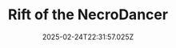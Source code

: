 ---
title: "Rift of the NecroDancer"
id: 2073250
date: 2025-02-24T22:31:57.025Z
link: games/steam/recent/rift-of-the-necrodancer
image: http://media.steampowered.com/steamcommunity/public/images/apps/2073250/c098e2f779cadbb9e24a58a0e0763ec65b82b4b5.jpg
playtime_2weeks: 73
playtime_forever: 372
playtime_windows_forever: 0
playtime_mac_forever: 0
playtime_linux_forever: 372
playtime_deck_forever: 372
---
